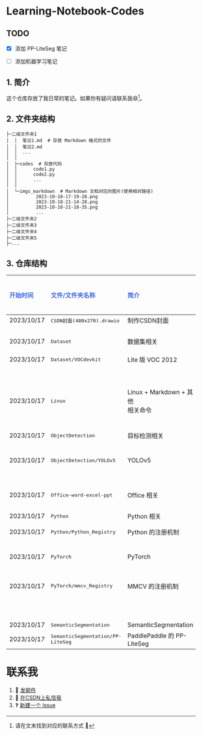 # Learning-Notebook-Codes

## TODO

- [x] 添加 PP-LiteSeg 笔记
- [ ] 添加机器学习笔记


## 1. 简介

这个仓库存放了我日常的笔记。如果你有疑问请联系我:smile:[^footnote_1]。

[^footnote_1]: 请在文末找到对应的联系方式 :zany_face:

## 2. 文件夹结构

```
├─二级文件夹1
│  │  笔记1.md  # 存放 Markdown 格式的文件
│  │  笔记2.md
│  │  ...
│  │
│  ├─codes  # 存放代码
│  │      code1.py
│  │      code2.py
│  │      ...
│  │
│  └─imgs_markdown  # Markdown 文档对应的图片(使用相对路径)
│          2023-10-18-17-19-28.png
│          2023-10-18-21-14-28.png
│          2023-10-18-21-18-35.png
│          ...
├─二级文件夹2
├─二级文件夹3
├─二级文件夹4
├─二级文件夹5
├─...
```

## 3. 仓库结构

<div align=center>

| <font color='RoyalBlue'>开始时间</font> | <font color='RoyalBlue'>文件/文件夹名称</font> | <font color='RoyalBlue'>简介</font> | <font color='RoyalBlue'>对应博客</font> | <font color='RoyalBlue'>额外说明</font> |
|  :-  |       :-      |  :-  |   :-   |    :-   | 
|2023/10/17|<kbd>CSDN封面(480x270).drawio</bkd>|制作CSDN封面|||
|<br>|||| 
|2023/10/17|<kbd>Dataset</bkd>|数据集相关|||
|2023/10/17|<kbd>Dataset/VOCdevkit</bkd>|Lite 版 VOC 2012|[PASCAL VOC 2012](https://blog.csdn.net/weixin_44878336/article/details/124540069)||
|<br>|||| 
|2023/10/17|<kbd>Linux</bkd>| Linux + Markdown + 其他</br>相关命令|[Linux + Markdown + 其他](https://blog.csdn.net/weixin_44878336/article/details/133934093)|命令介绍|
|<br>|||| 
|2023/10/17|<kbd>ObjectDetection</bkd>|目标检测相关|||
|2023/10/17|<kbd>ObjectDetection/YOLOv5</bkd>|YOLOv5|1. [理论](https://blog.csdn.net/weixin_44878336/article/details/133901265)</br>2. [自建数据集和模型训练](https://blog.csdn.net/weixin_44878336/article/details/133915488)||
|<br>|||| 
|2023/10/17|<kbd>Office-word-excel-ppt</bkd>|Office 相关|||
|<br>|||| 
|2023/10/17|<kbd>Python</bkd>|Python 相关|||
|2023/10/17|<kbd>Python/Python_Registry</bkd>|Python 的注册机制|[Python 的注册机制](https://blog.csdn.net/weixin_44878336/article/details/133887655)||
|<br>|||| 
|2023/10/17|<kbd>PyTorch</bkd>|PyTorch|||
|2023/10/17|<kbd>PyTorch/mmcv_Registry</bkd>|MMCV 的注册机制|TODO|:hammer_and_wrench: 尚未完成|
|<br>|||| 
|2023/10/17|<kbd>SemanticSegmentation</bkd>|SemanticSegmentation|||
|2023/10/17|<kbd>SemanticSegmentation/PP-LiteSeg</bkd>|PaddlePaddle 的 PP-LiteSeg|[对应博文](https://blog.csdn.net/weixin_44878336/article/details/132211283)||

</div>

# 联系我

1. :e-mail: [发邮件](mailto:zjkljd@163.com)
2. :speech_balloon: [在CSDN上私信我](https://blog.csdn.net/weixin_44878336)
3. ❓ [新建一个 Issue](https://github.com/Le0v1n/Learning-Notebook-Codes/issues/new/choose)
